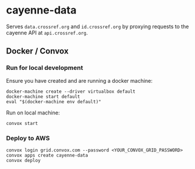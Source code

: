 # cayenne-data

Serves `data.crossref.org` and `id.crossref.org` by proxying requests to
the cayenne API at `api.crossref.org`.

## Docker / Convox
	
### Run for local development

Ensure you have created and are running a docker machine:

    docker-machine create --driver virtualbox default
	docker-machine start default
	eval "$(docker-machine env default)"
	
Run on local machine:

    convox start
	
### Deploy to AWS

    convox login grid.convox.com --password <YOUR_CONVOX_GRID_PASSWORD>
	convox apps create cayenne-data
	convox deploy
